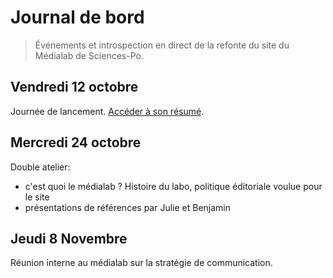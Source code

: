 # Journal de bord

> Événements et introspection en direct de la refonte du site du Médialab de Sciences-Po.

## Vendredi 12 octobre

Journée de lancement. [Accéder à son résumé](2018-10-12-lancement/index.md).

## Mercredi 24 octobre

Double atelier:
* c'est quoi le médialab ? Histoire du labo, politique éditoriale voulue pour le site
* présentations de références par Julie et Benjamin

## Jeudi 8 Novembre

Réunion interne au médialab sur la stratégie de communication.